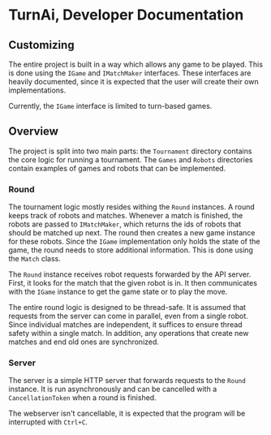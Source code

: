# TurnAi, Developer Documentation

## Customizing

The entire project is built in a way which allows any game to be played. This is
done using the `IGame` and `IMatchMaker` interfaces. These interfaces are
heavily documented, since it is expected that the user will create their own
implementations.

Currently, the `IGame` interface is limited to turn-based games.

## Overview

The project is split into two main parts: the `Tournament` directory contains
the core logic for running a tournament. The `Games` and `Robots` directories
contain examples of games and robots that can be implemented.

### Round

The tournament logic mostly resides withing the `Round` instances. A round keeps
track of robots and matches. Whenever a match is finished, the robots are passed
to `IMatchMaker`, which returns the ids of robots that should be matched up
next. The round then creates a new game instance for these robots. Since the
`IGame` implementation only holds the state of the game, the round needs to
store additional information. This is done using the `Match` class.

The `Round` instance receives robot requests forwarded by the API server. First,
it looks for the match that the given robot is in. It then communicates with the
`IGame` instance to get the game state or to play the move.

The entire round logic is designed to be thread-safe. It is assumed that
requests from the server can come in parallel, even from a single robot. Since
individual matches are independent, it suffices to ensure thread safety within a
single match. In addition, any operations that create new matches and end old
ones are synchronized.

### Server

The server is a simple HTTP server that forwards requests to the `Round`
instance. It is run asynchronously and can be cancelled with a
`CancellationToken` when a round is finished.

The webserver isn't cancellable, it is expected that the program will be
interrupted with `Ctrl+C`.
